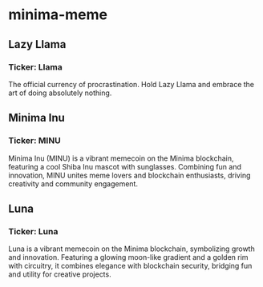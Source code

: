 # minima-meme

## Lazy Llama
### Ticker: **Llama**  

The official currency of procrastination. Hold Lazy Llama and embrace the art of doing absolutely nothing.

## Minima Inu
### Ticker: **MINU**  

Minima Inu (MINU) is a vibrant memecoin on the Minima blockchain, featuring a cool Shiba Inu mascot with sunglasses. Combining fun and innovation, MINU unites meme lovers and blockchain enthusiasts, driving creativity and community engagement.

## Luna
### Ticker: **Luna**  

Luna is a vibrant memecoin on the Minima blockchain, symbolizing growth and innovation. Featuring a glowing moon-like gradient and a golden rim with circuitry, it combines elegance with blockchain security, bridging fun and utility for creative projects.
